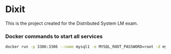 # Dixit
This is the project created for the Distributed System LM exam.

### Docker commands to start all services
```bash
docker run -p 3306:3306 --name mysql1 -e MYSQL_ROOT_PASSWORD=root -d mysql --default-authentication-plugin=mysql_native_password -h 127.0.0.1
```
